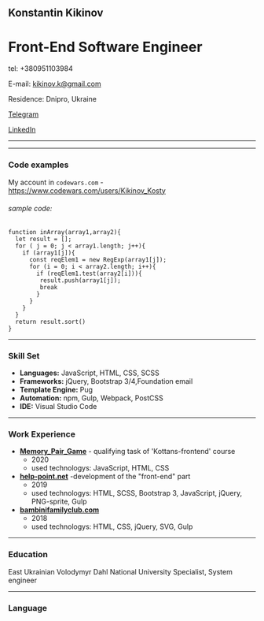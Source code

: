 ## Konstantin Kikinov
# Front-End Software Engineer

tel: +380951103984

E-mail: kikinov.k@gmail.com

Residence: Dnipro, Ukraine

[Telegram](https://t.me/KonstantinKikinov)

[LinkedIn](https://www.linkedin.com/in/konstantin-kikinov-505387b3/)

***

***
### Code examples
My account in `codewars.com` - https://www.codewars.com/users/Kikinov_Kosty

###### sample code:
```
function inArray(array1,array2){
  let result = [];
  for ( j = 0; j < array1.length; j++){
    if (array1[j]){
      const reqElem1 = new RegExp(array1[j]);
      for (i = 0; i < array2.length; i++){
        if (reqElem1.test(array2[i])){
         result.push(array1[j]);
         break
        }
      }
    }
  }
  return result.sort()
}
```
***
### Skill Set
* __Languages:__ JavaScript, HTML, CSS, SCSS
* __Frameworks:__  jQuery, Bootstrap 3/4,Foundation email
* __Template Engine:__ Pug
* __Automation:__ npm, Gulp, Webpack, PostCSS
* __IDE:__ Visual Studio Code
***
### Work Experience
 * __[Memory_Pair_Game](https://kikinovk.github.io/Memory_Pair_Game/)__ - qualifying task of 'Kottans-frontend' course
    * 2020
    * used technologys: JavaScript, HTML, CSS
 * __[help-point.net](http://helppoint.surge.sh/reviews.html)__ -development of the "front-end" part
    * 2019
    * used technologys: HTML, SCSS, Bootstrap 3, JavaScript, jQuery, PNG-sprite, Gulp
* __[bambinifamilyclub.com](http://www.bambinifamilyclub.com/)__
    * 2018
    * used technologys: HTML, CSS, jQuery, SVG, Gulp
***
### Education
  East Ukrainian Volodymyr Dahl National University
  Specialist, System engineer
***
### Language
